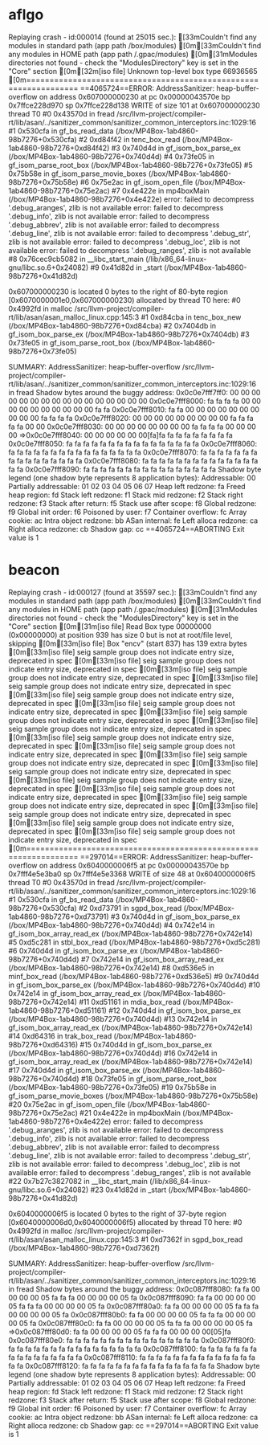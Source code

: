 # aflgo
Replaying crash - id:000014 (found at 25015 sec.):
[33mCouldn't find any modules in standard path (app path /box/modules)
[0m[33mCouldn't find any modules in HOME path (app path /.gpac/modules)
[0m[31mModules directories not found - check the "ModulesDirectory" key is set in the "Core" section
[0m[32m[iso file] Unknown top-level box type 66936565
[0m=================================================================
==4065724==ERROR: AddressSanitizer: heap-buffer-overflow on address 0x607000000230 at pc 0x00000043570e bp 0x7ffce228d970 sp 0x7ffce228d138
WRITE of size 101 at 0x607000000230 thread T0
    #0 0x43570d in fread /src/llvm-project/compiler-rt/lib/asan/../sanitizer_common/sanitizer_common_interceptors.inc:1029:16
    #1 0x530cfa in gf_bs_read_data (/box/MP4Box-1ab4860-98b7276+0x530cfa)
    #2 0xd84f42 in tenc_box_read (/box/MP4Box-1ab4860-98b7276+0xd84f42)
    #3 0x740d4d in gf_isom_box_parse_ex (/box/MP4Box-1ab4860-98b7276+0x740d4d)
    #4 0x73fe05 in gf_isom_parse_root_box (/box/MP4Box-1ab4860-98b7276+0x73fe05)
    #5 0x75b58e in gf_isom_parse_movie_boxes (/box/MP4Box-1ab4860-98b7276+0x75b58e)
    #6 0x75e2ac in gf_isom_open_file (/box/MP4Box-1ab4860-98b7276+0x75e2ac)
    #7 0x4e422e in mp4boxMain (/box/MP4Box-1ab4860-98b7276+0x4e422e)
error: failed to decompress '.debug_aranges', zlib is not available
error: failed to decompress '.debug_info', zlib is not available
error: failed to decompress '.debug_abbrev', zlib is not available
error: failed to decompress '.debug_line', zlib is not available
error: failed to decompress '.debug_str', zlib is not available
error: failed to decompress '.debug_loc', zlib is not available
error: failed to decompress '.debug_ranges', zlib is not available
    #8 0x76cec9cb5082 in __libc_start_main (/lib/x86_64-linux-gnu/libc.so.6+0x24082)
    #9 0x41d82d in _start (/box/MP4Box-1ab4860-98b7276+0x41d82d)

0x607000000230 is located 0 bytes to the right of 80-byte region [0x6070000001e0,0x607000000230)
allocated by thread T0 here:
    #0 0x4992fd in malloc /src/llvm-project/compiler-rt/lib/asan/asan_malloc_linux.cpp:145:3
    #1 0xd84cba in tenc_box_new (/box/MP4Box-1ab4860-98b7276+0xd84cba)
    #2 0x7404db in gf_isom_box_parse_ex (/box/MP4Box-1ab4860-98b7276+0x7404db)
    #3 0x73fe05 in gf_isom_parse_root_box (/box/MP4Box-1ab4860-98b7276+0x73fe05)

SUMMARY: AddressSanitizer: heap-buffer-overflow /src/llvm-project/compiler-rt/lib/asan/../sanitizer_common/sanitizer_common_interceptors.inc:1029:16 in fread
Shadow bytes around the buggy address:
  0x0c0e7fff7ff0: 00 00 00 00 00 00 00 00 00 00 00 00 00 00 00 00
  0x0c0e7fff8000: fa fa fa fa 00 00 00 00 00 00 00 00 00 00 fa fa
  0x0c0e7fff8010: fa fa 00 00 00 00 00 00 00 00 00 00 fa fa fa fa
  0x0c0e7fff8020: 00 00 00 00 00 00 00 00 00 fa fa fa fa fa 00 00
  0x0c0e7fff8030: 00 00 00 00 00 00 00 00 fa fa fa fa 00 00 00 00
=>0x0c0e7fff8040: 00 00 00 00 00 00[fa]fa fa fa fa fa fa fa fa fa
  0x0c0e7fff8050: fa fa fa fa fa fa fa fa fa fa fa fa fa fa fa fa
  0x0c0e7fff8060: fa fa fa fa fa fa fa fa fa fa fa fa fa fa fa fa
  0x0c0e7fff8070: fa fa fa fa fa fa fa fa fa fa fa fa fa fa fa fa
  0x0c0e7fff8080: fa fa fa fa fa fa fa fa fa fa fa fa fa fa fa fa
  0x0c0e7fff8090: fa fa fa fa fa fa fa fa fa fa fa fa fa fa fa fa
Shadow byte legend (one shadow byte represents 8 application bytes):
  Addressable:           00
  Partially addressable: 01 02 03 04 05 06 07 
  Heap left redzone:       fa
  Freed heap region:       fd
  Stack left redzone:      f1
  Stack mid redzone:       f2
  Stack right redzone:     f3
  Stack after return:      f5
  Stack use after scope:   f8
  Global redzone:          f9
  Global init order:       f6
  Poisoned by user:        f7
  Container overflow:      fc
  Array cookie:            ac
  Intra object redzone:    bb
  ASan internal:           fe
  Left alloca redzone:     ca
  Right alloca redzone:    cb
  Shadow gap:              cc
==4065724==ABORTING
Exit value is 1

# beacon

Replaying crash - id:000127 (found at 35597 sec.):
[33mCouldn't find any modules in standard path (app path /box/modules)
[0m[33mCouldn't find any modules in HOME path (app path /.gpac/modules)
[0m[31mModules directories not found - check the "ModulesDirectory" key is set in the "Core" section
[0m[31m[iso file] Read Box type 00000000 (0x00000000) at position 939 has size 0 but is not at root/file level, skipping
[0m[33m[iso file] Box "encv" (start 837) has 139 extra bytes
[0m[33m[iso file] seig sample group does not indicate entry size, deprecated in spec
[0m[33m[iso file] seig sample group does not indicate entry size, deprecated in spec
[0m[33m[iso file] seig sample group does not indicate entry size, deprecated in spec
[0m[33m[iso file] seig sample group does not indicate entry size, deprecated in spec
[0m[33m[iso file] seig sample group does not indicate entry size, deprecated in spec
[0m[33m[iso file] seig sample group does not indicate entry size, deprecated in spec
[0m[33m[iso file] seig sample group does not indicate entry size, deprecated in spec
[0m[33m[iso file] seig sample group does not indicate entry size, deprecated in spec
[0m[33m[iso file] seig sample group does not indicate entry size, deprecated in spec
[0m[33m[iso file] seig sample group does not indicate entry size, deprecated in spec
[0m[33m[iso file] seig sample group does not indicate entry size, deprecated in spec
[0m[33m[iso file] seig sample group does not indicate entry size, deprecated in spec
[0m[33m[iso file] seig sample group does not indicate entry size, deprecated in spec
[0m[33m[iso file] seig sample group does not indicate entry size, deprecated in spec
[0m[33m[iso file] seig sample group does not indicate entry size, deprecated in spec
[0m[33m[iso file] seig sample group does not indicate entry size, deprecated in spec
[0m[33m[iso file] seig sample group does not indicate entry size, deprecated in spec
[0m[33m[iso file] seig sample group does not indicate entry size, deprecated in spec
[0m=================================================================
==297014==ERROR: AddressSanitizer: heap-buffer-overflow on address 0x6040000006f5 at pc 0x00000043570e bp 0x7fff4e5e3ba0 sp 0x7fff4e5e3368
WRITE of size 48 at 0x6040000006f5 thread T0
    #0 0x43570d in fread /src/llvm-project/compiler-rt/lib/asan/../sanitizer_common/sanitizer_common_interceptors.inc:1029:16
    #1 0x530cfa in gf_bs_read_data (/box/MP4Box-1ab4860-98b7276+0x530cfa)
    #2 0xd73791 in sgpd_box_read (/box/MP4Box-1ab4860-98b7276+0xd73791)
    #3 0x740d4d in gf_isom_box_parse_ex (/box/MP4Box-1ab4860-98b7276+0x740d4d)
    #4 0x742e14 in gf_isom_box_array_read_ex (/box/MP4Box-1ab4860-98b7276+0x742e14)
    #5 0xd5c281 in stbl_box_read (/box/MP4Box-1ab4860-98b7276+0xd5c281)
    #6 0x740d4d in gf_isom_box_parse_ex (/box/MP4Box-1ab4860-98b7276+0x740d4d)
    #7 0x742e14 in gf_isom_box_array_read_ex (/box/MP4Box-1ab4860-98b7276+0x742e14)
    #8 0xd536e5 in minf_box_read (/box/MP4Box-1ab4860-98b7276+0xd536e5)
    #9 0x740d4d in gf_isom_box_parse_ex (/box/MP4Box-1ab4860-98b7276+0x740d4d)
    #10 0x742e14 in gf_isom_box_array_read_ex (/box/MP4Box-1ab4860-98b7276+0x742e14)
    #11 0xd51161 in mdia_box_read (/box/MP4Box-1ab4860-98b7276+0xd51161)
    #12 0x740d4d in gf_isom_box_parse_ex (/box/MP4Box-1ab4860-98b7276+0x740d4d)
    #13 0x742e14 in gf_isom_box_array_read_ex (/box/MP4Box-1ab4860-98b7276+0x742e14)
    #14 0xd64316 in trak_box_read (/box/MP4Box-1ab4860-98b7276+0xd64316)
    #15 0x740d4d in gf_isom_box_parse_ex (/box/MP4Box-1ab4860-98b7276+0x740d4d)
    #16 0x742e14 in gf_isom_box_array_read_ex (/box/MP4Box-1ab4860-98b7276+0x742e14)
    #17 0x740d4d in gf_isom_box_parse_ex (/box/MP4Box-1ab4860-98b7276+0x740d4d)
    #18 0x73fe05 in gf_isom_parse_root_box (/box/MP4Box-1ab4860-98b7276+0x73fe05)
    #19 0x75b58e in gf_isom_parse_movie_boxes (/box/MP4Box-1ab4860-98b7276+0x75b58e)
    #20 0x75e2ac in gf_isom_open_file (/box/MP4Box-1ab4860-98b7276+0x75e2ac)
    #21 0x4e422e in mp4boxMain (/box/MP4Box-1ab4860-98b7276+0x4e422e)
error: failed to decompress '.debug_aranges', zlib is not available
error: failed to decompress '.debug_info', zlib is not available
error: failed to decompress '.debug_abbrev', zlib is not available
error: failed to decompress '.debug_line', zlib is not available
error: failed to decompress '.debug_str', zlib is not available
error: failed to decompress '.debug_loc', zlib is not available
error: failed to decompress '.debug_ranges', zlib is not available
    #22 0x7b27c3827082 in __libc_start_main (/lib/x86_64-linux-gnu/libc.so.6+0x24082)
    #23 0x41d82d in _start (/box/MP4Box-1ab4860-98b7276+0x41d82d)

0x6040000006f5 is located 0 bytes to the right of 37-byte region [0x6040000006d0,0x6040000006f5)
allocated by thread T0 here:
    #0 0x4992fd in malloc /src/llvm-project/compiler-rt/lib/asan/asan_malloc_linux.cpp:145:3
    #1 0xd7362f in sgpd_box_read (/box/MP4Box-1ab4860-98b7276+0xd7362f)

SUMMARY: AddressSanitizer: heap-buffer-overflow /src/llvm-project/compiler-rt/lib/asan/../sanitizer_common/sanitizer_common_interceptors.inc:1029:16 in fread
Shadow bytes around the buggy address:
  0x0c087fff8080: fa fa 00 00 00 00 05 fa fa fa 00 00 00 00 05 fa
  0x0c087fff8090: fa fa 00 00 00 00 05 fa fa fa 00 00 00 00 05 fa
  0x0c087fff80a0: fa fa 00 00 00 00 05 fa fa fa 00 00 00 00 05 fa
  0x0c087fff80b0: fa fa 00 00 00 00 05 fa fa fa 00 00 00 00 05 fa
  0x0c087fff80c0: fa fa 00 00 00 00 05 fa fa fa 00 00 00 00 05 fa
=>0x0c087fff80d0: fa fa 00 00 00 00 05 fa fa fa 00 00 00 00[05]fa
  0x0c087fff80e0: fa fa fa fa fa fa fa fa fa fa fa fa fa fa fa fa
  0x0c087fff80f0: fa fa fa fa fa fa fa fa fa fa fa fa fa fa fa fa
  0x0c087fff8100: fa fa fa fa fa fa fa fa fa fa fa fa fa fa fa fa
  0x0c087fff8110: fa fa fa fa fa fa fa fa fa fa fa fa fa fa fa fa
  0x0c087fff8120: fa fa fa fa fa fa fa fa fa fa fa fa fa fa fa fa
Shadow byte legend (one shadow byte represents 8 application bytes):
  Addressable:           00
  Partially addressable: 01 02 03 04 05 06 07 
  Heap left redzone:       fa
  Freed heap region:       fd
  Stack left redzone:      f1
  Stack mid redzone:       f2
  Stack right redzone:     f3
  Stack after return:      f5
  Stack use after scope:   f8
  Global redzone:          f9
  Global init order:       f6
  Poisoned by user:        f7
  Container overflow:      fc
  Array cookie:            ac
  Intra object redzone:    bb
  ASan internal:           fe
  Left alloca redzone:     ca
  Right alloca redzone:    cb
  Shadow gap:              cc
==297014==ABORTING
Exit value is 1